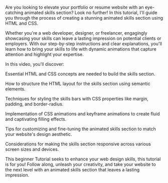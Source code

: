 Are you looking to elevate your portfolio or resume website with an eye-catching animated skills section? Look no further! In this tutorial, I'll guide you through the process of creating a stunning animated skills section using HTML and CSS.

Whether you're a web developer, designer, or freelancer, engagingly showcasing your skills can leave a lasting impression on potential clients or employers. With our step-by-step instructions and clear explanations, you'll learn how to bring your skills to life with dynamic animations that capture attention and highlight your expertise.

In this video, you'll discover:

Essential HTML and CSS concepts are needed to build the skills section.

How to structure the HTML layout for the skills section using semantic elements.

Techniques for styling the skills bars with CSS properties like margin, padding, and border-radius.

 Implementation of CSS animations and keyframe animations to create fluid and captivating filling effects.

Tips for customizing and fine-tuning the animated skills section to match your website's design aesthetic.

Considerations for making the skills section responsive across various screen sizes and devices.

This beginner Tutorial seeks to enhance your web design skills, this tutorial is for you! Follow along, unleash your creativity, and take your website to the next level with an animated skills section that leaves a lasting impression.
